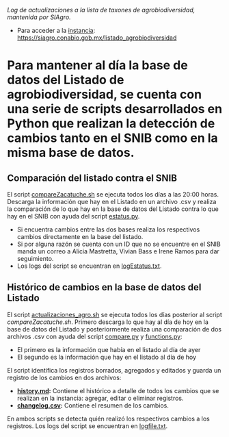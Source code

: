 *Log de actualizaciones a la lista de taxones de agrobiodiversidad, mantenida por SIAgro.*

* Para acceder a la [instancia](https://siagro.conabio.gob.mx/listado_agrobiodiversidad): https://siagro.conabio.gob.mx/listado_agrobiodiversidad

# Para mantener al día la base de datos del Listado de agrobiodiversidad, se cuenta con una serie de scripts desarrollados en Python que realizan la detección de cambios tanto en el SNIB como en la misma base de datos. 

## Comparación del listado contra el SNIB
El script [compareZacatuche.sh](https://github.com/CONABIO/catalogo-agrobiodiversidad/blob/main/scripts/compareZacatuche.sh) se ejecuta todos los días a las 20:00 horas. Descarga la información que hay en el Listado en un archivo .csv y realiza la comparación de lo que hay en la base de datos del Listado contra lo que hay en el SNIB con ayuda del script [estatus.py](https://github.com/CONABIO/catalogo-agrobiodiversidad/blob/main/scripts/estatus.py).
* Si encuentra cambios entre las dos bases realiza los respectivos cambios directamente en la base del listado.
* Si por alguna razón se cuenta con un ID que no se encuentre en el SNIB manda un correo a Alicia Mastretta, Vivian Bass e Irene Ramos para dar seguimiento.
* Los logs del script se encuentran en [logEstatus.txt](https://github.com/CONABIO/catalogo-agrobiodiversidad/blob/main/scripts/logEstatus.txt).

## Histórico de cambios en la base de datos del Listado
El script [actualizaciones_agro.sh](https://github.com/CONABIO/catalogo-agrobiodiversidad/blob/main/scripts/actualizaciones_agro.sh) se ejecuta todos los días posterior al script *compareZacatuche.sh*. Primero descarga lo que hay al día de hoy en la base de datos del Listado y posteriormente realiza una comparación de dos archivos .csv con ayuda del script [compare.py](https://github.com/CONABIO/catalogo-agrobiodiversidad/blob/main/scripts/compare.py) y [functions.py](https://github.com/CONABIO/catalogo-agrobiodiversidad/blob/main/scripts/functions.py):
* El primero es la información que había en el listado al día de ayer
* El segundo es la información que hay en el listado al día de hoy

El script identifica los registros borrados, agregados y editados y guarda un registro de los cambios en dos archivos:
* **[history.md](https://github.com/CONABIO/catalogo-agrobiodiversidad/blob/main/history.md):**
  Contiene el histórico a detalle de todos los cambios que se realizan en la instancia: agregar, editar o eliminar registros.
* **[changelog.csv](https://github.com/CONABIO/catalogo-agrobiodiversidad/blob/main/changelog.md):**
  Contiene el resumen de los cambios.

En ambos scripts se detecta quién realizó los respectivos cambios a los registros.
Los logs del script se encuentran en [logfile.txt](https://github.com/CONABIO/catalogo-agrobiodiversidad/blob/main/scripts/logfile.txt).


